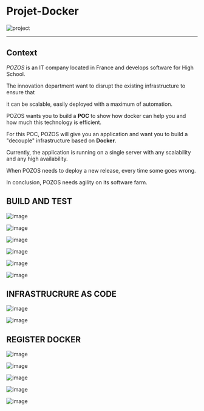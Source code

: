 # Projet-Docker

![project](https://user-images.githubusercontent.com/18481009/84582395-ba230b00-adeb-11ea-9453-22ed1be7e268.jpg)


------------


## Context


*POZOS*  is an IT company located in France and develops software for High School.

The innovation department want to disrupt the existing infrastructure to ensure that

it can be scalable, easily deployed with a maximum of automation.

POZOS wants you to build a **POC** to show how docker can help you and how much this technology is efficient.

For this POC, POZOS will give you an application and want you to build a "decouple" infrastructure based on **Docker**.

Currently, the application is running on a single server with any scalability and any high availability.

When POZOS needs to deploy a new release, every time some goes wrong.

In conclusion, POZOS needs agility on its software farm.



## BUILD AND TEST

![image](https://user-images.githubusercontent.com/79446351/201412905-eb5cdc2b-6c48-4439-a729-94af3912b489.png)


![image](https://user-images.githubusercontent.com/79446351/201413156-acbb1cfe-1396-41b7-b402-4811a1d12858.png)


![image](https://user-images.githubusercontent.com/79446351/201424326-5e6db1a6-18ee-4f75-994d-74ffa5b9db40.png)


![image](https://user-images.githubusercontent.com/79446351/201424531-5ea76511-303f-4fb8-9633-dd717359b21e.png)


![image](https://user-images.githubusercontent.com/79446351/201424973-0a6f39a4-d2d3-4ac8-9c37-e9c24ef2c05e.png)


![image](https://user-images.githubusercontent.com/79446351/201430707-57b03e4f-30bd-4723-8ed0-c7eab0c36c47.png)


## INFRASTRUCRURE AS CODE

![image](https://user-images.githubusercontent.com/79446351/201446154-00a3dfa4-0c1b-4f67-9b9c-36ee99048be8.png)


![image](https://user-images.githubusercontent.com/79446351/201474897-f461dbdb-f49f-4d07-a200-e9308339c604.png)


## REGISTER DOCKER

![image](https://user-images.githubusercontent.com/79446351/201476168-00a3c7f4-1f38-47f0-8ee1-3fbfedea11ba.png)


![image](https://user-images.githubusercontent.com/79446351/201476197-3865edeb-40f1-4805-af87-514c5f57c312.png)


![image](https://user-images.githubusercontent.com/79446351/201476111-b27f0423-f329-4b2b-b486-b77a024cfc29.png)


![image](https://user-images.githubusercontent.com/79446351/201476779-5e76f97f-c8d5-4a22-9ccd-0cebf063b47a.png)


![image](https://user-images.githubusercontent.com/79446351/201476854-1e002287-e6b8-44ea-b335-994c2b500140.png)




